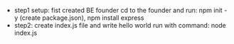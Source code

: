 - step1 setup: fist created BE founder cd to the founder and run: npm init -y (create package.json), npm install express
- step2: create index.js file and write hello world run with command: node index.js

